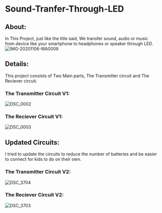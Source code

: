 # Sound-Tranfer-Through-LED
## About:
In This Project, just like the title said, We transfer sound, audio or music from device like your smartphone to headphones or speaker through LED.
![IMG-20201106-WA0009](https://user-images.githubusercontent.com/66730765/98439590-8da1bf80-20fb-11eb-9742-c8e192adb977.jpg)
## Details:
This project consists of Two Main parts, The Transmitter circuit and The Reciever circuit.

### The Transmitter Circuit V1:
![DSC_0002](https://user-images.githubusercontent.com/66730765/98441227-a0b98d00-2105-11eb-8502-44b6a0376194.jpg)

### The Reciever Circuit V1:
![DSC_0003](https://user-images.githubusercontent.com/66730765/98441243-be86f200-2105-11eb-8682-6d297871511b.jpg)

## Updated Circuits:
I tried to update the circuits to reduce the number of batteries and be easier to connect for kids to do on their own.

### The Transmitter Circuit V2:
![DSC_3704](https://user-images.githubusercontent.com/66730765/98440460-84b3ec80-2101-11eb-8464-96aa61555a99.jpg)

### The Reciever Circuit V2:
![DSC_3703](https://user-images.githubusercontent.com/66730765/98440498-b7f67b80-2101-11eb-964d-5a7bcf1faea5.jpg)
